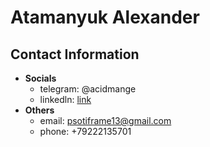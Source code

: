 # Atamanyuk Alexander

## Contact Information

* **Socials**
    + telegram: @acidmange
    + linkedln: [link](https://www.linkedin.com/in/alexander-atamanyuk-b7676b29a)  
* **Others**
    + email: psotiframe13@gmail.com
    + phone: +79222135701